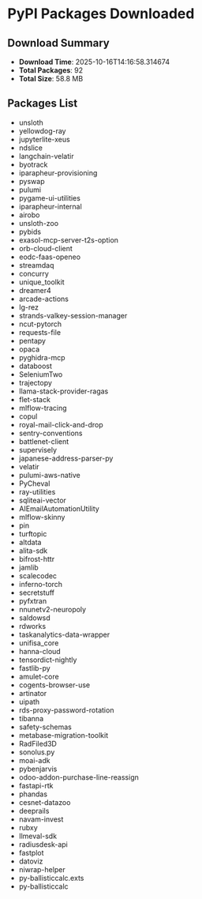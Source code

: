 # PyPI Packages Downloaded

## Download Summary
- **Download Time**: 2025-10-16T14:16:58.314674
- **Total Packages**: 92
- **Total Size**: 58.8 MB

## Packages List
- unsloth
- yellowdog-ray
- jupyterlite-xeus
- ndslice
- langchain-velatir
- byotrack
- iparapheur-provisioning
- pyswap
- pulumi
- pygame-ui-utilities
- iparapheur-internal
- airobo
- unsloth-zoo
- pybids
- exasol-mcp-server-t2s-option
- orb-cloud-client
- eodc-faas-openeo
- streamdaq
- concurry
- unique_toolkit
- dreamer4
- arcade-actions
- lg-rez
- strands-valkey-session-manager
- ncut-pytorch
- requests-file
- pentapy
- opaca
- pyghidra-mcp
- databoost
- SeleniumTwo
- trajectopy
- llama-stack-provider-ragas
- flet-stack
- mlflow-tracing
- copul
- royal-mail-click-and-drop
- sentry-conventions
- battlenet-client
- supervisely
- japanese-address-parser-py
- velatir
- pulumi-aws-native
- PyCheval
- ray-utilities
- sqliteai-vector
- AIEmailAutomationUtility
- mlflow-skinny
- pin
- turftopic
- altdata
- alita-sdk
- bifrost-httr
- jamlib
- scalecodec
- inferno-torch
- secretstuff
- pyfxtran
- nnunetv2-neuropoly
- saldowsd
- rdworks
- taskanalytics-data-wrapper
- unifisa_core
- hanna-cloud
- tensordict-nightly
- fastlib-py
- amulet-core
- cogents-browser-use
- artinator
- uipath
- rds-proxy-password-rotation
- tibanna
- safety-schemas
- metabase-migration-toolkit
- RadFiled3D
- sonolus.py
- moai-adk
- pybenjarvis
- odoo-addon-purchase-line-reassign
- fastapi-rtk
- phandas
- cesnet-datazoo
- deeprails
- navam-invest
- rubxy
- llmeval-sdk
- radiusdesk-api
- fastplot
- datoviz
- niwrap-helper
- py-ballisticcalc.exts
- py-ballisticcalc
